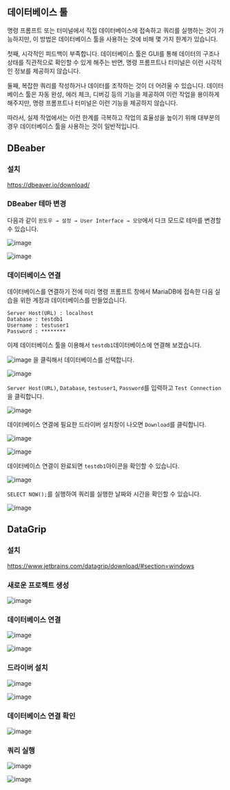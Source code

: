 ## 데이터베이스 툴

명령 프롬프트 또는 터미널에서 직접 데이터베이스에 접속하고 쿼리를 실행하는 것이 가능하지만, 이 방법은 데이터베이스 툴을 사용하는 것에 비해 몇 가지 한계가 있습니다.

첫째, 시각적인 피드백이 부족합니다. 데이터베이스 툴은 GUI를 통해 데이터의 구조나 상태를 직관적으로 확인할 수 있게 해주는 반면, 명령 프롬프트나 터미널은 이런 시각적인 정보를 제공하지 않습니다.

둘째, 복잡한 쿼리를 작성하거나 데이터를 조작하는 것이 더 어려울 수 있습니다. 데이터베이스 툴은 자동 완성, 에러 체크, 디버깅 등의 기능을 제공하여 이런 작업을 용이하게 해주지만, 명령 프롬프트나 터미널은 이런 기능을 제공하지 않습니다.

따라서, 실제 작업에서는 이런 한계를 극복하고 작업의 효율성을 높이기 위해 대부분의 경우 데이터베이스 툴을 사용하는 것이 일반적입니다.

## DBeaber

### 설치

https://dbeaver.io/download/

### DBeaber 테마 변경

다음과 같이 `윈도우 → 설정 → User Interface → 모양`에서 다크 모드로 테마를 변경할 수 있습니다.

![image](https://github.com/velyvelylovely/Database/assets/98696925/43dc4ea6-199a-4ee6-b365-2f9ee61aadd1)

![image](https://github.com/velyvelylovely/Database/assets/98696925/43438293-e779-430e-8b58-34107f535066)

### 데이터베이스 연결

데이터베이스를 연결하기 전에 미리 명령 프롬프트 창에서 MariaDB에 접속한 다음 실습을 위한 계정과 데이터베이스를 만들었습니다. 

```
Server Host(URL) : localhost
Database : testdb1
Username : testuser1
Password : ********
```

이제 데이터베이스 툴을 이용해서 `testdb1`데이터베이스에 연결해 보겠습니다.

![image](https://github.com/velyvelylovely/Database/assets/98696925/189c73eb-4852-4424-964f-0bc4b7b0fb52) 을 클릭해서 데이터베이스를 선택합니다.

![image](https://github.com/velyvelylovely/Database/assets/98696925/2224875e-f5eb-4753-a975-7fe1305c458b)

`Server Host(URL)`, `Database`, `testuser1`, `Password`를 입력하고 `Test Connection`을 클릭합니다.

![image](https://github.com/velyvelylovely/Database/assets/98696925/1c3a11b9-b8b2-49ed-b4ef-ae859316ee0a)

데이터베이스 연결에 필요한 드라이버 설치창이 나오면 `Download`를 클릭합니다.

![image](https://github.com/velyvelylovely/Database/assets/98696925/cc46322e-929e-42f6-9363-9fdd72ce955b)

![image](https://github.com/velyvelylovely/Database/assets/98696925/a5c8a090-6422-4f1e-8fc4-22d69d1a2b48)

데이터베이스 연결이 완료되면 `testdb1`아이콘을 확인할 수 있습니다.

![image](https://github.com/velyvelylovely/Database/assets/98696925/18045f73-eba0-43fc-893f-6da49de98051)

`SELECT NOW();`를 실행하여 쿼리를 실행한 날짜와 시간을 확인할 수 있습니다.

![image](https://github.com/velyvelylovely/Database/assets/98696925/f8844b22-e6bd-4839-8a39-7829dc89861e)

## DataGrip

### 설치 

https://www.jetbrains.com/datagrip/download/#section=windows

### 새로운 프로젝트 생성

![image](https://github.com/velyvelylovely/Database/assets/98696925/e31bf941-4d28-42c3-8792-b1788bd41a52)

### 데이터베이스 연결

![image](https://github.com/velyvelylovely/Database/assets/98696925/cfd49211-52b7-4d27-b3e9-4edcf34ab733)

![image](https://github.com/velyvelylovely/Database/assets/98696925/3c2e6c13-47cb-4785-890a-213e131108d3)

### 드라이버 설치

![image](https://github.com/velyvelylovely/Database/assets/98696925/7edb9b74-40d0-421c-a93c-912e94234539)

![image](https://github.com/velyvelylovely/Database/assets/98696925/f11a30b1-ea11-4540-81e7-6f7886f14e40)

### 데이터베이스 연결 확인

![image](https://github.com/velyvelylovely/Database/assets/98696925/c20c5da0-5cd4-4d08-985b-7f19233969b2)

### 쿼리 실행

![image](https://github.com/velyvelylovely/Database/assets/98696925/1462b414-34ca-4e3b-8f14-0fdc2a804628)

![image](https://github.com/velyvelylovely/Database/assets/98696925/1b3a8f00-a003-4222-83b3-417fea877432)


